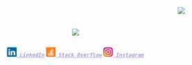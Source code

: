 <img align="right" src="https://visitor-badge.laobi.icu/badge?page_id=zumrudu-anka.zumrudu-anka">

<h1 align="center">
  <a href="https://git.io/typing-svg">
    <img src="https://readme-typing-svg.herokuapp.com/?lines=Hello,+There!+👋;This+is+Luis+Sancho....;Nice+to+meet+you!&center=true&size=30&color=B399D4">
  </a>
</h1>

<h5 align="center">
  <code><a href="https://www.linkedin.com/in/luis-sancho-b42323368/" title="LinkedIn Profile" style="color: #B399D4 !important;"><img width="22" src="images/linkedin.svg"> LinkedIn</a></code>
  <code><a href="https://stackoverflow.com/users/30634900/luis-sancho" title="Stack Overflow Profile" style="color: #B399D4 !important;"><img width="22" src="images/stackoverflow.svg"> Stack Overflow</a></code>
  <code><a href="https://www.instagram.com/kidbucle/" title="Instagram Profile" style="color: #B399D4 !important;"><img width="22" src="images/instagram.svg"> Instagram</a></code>
</h5>
